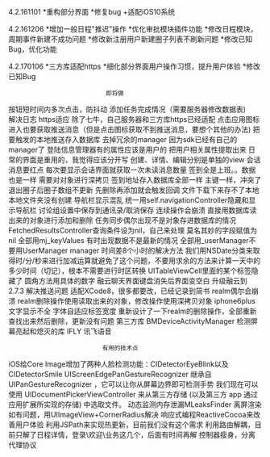 4.2.161101
    *重构部分界面
    *修复bug
    +适配iOS10系统

4.2.161206
    *增加一般日程"推迟"操作
    *优化审批模块插件功能
    *修改日程模块，周期事件新建不成功问题
    *修改新注册用户新建圈子列表不刷新问题
    *修改已知Bug，优化功能

4.2.170106
    *三方库适配https
    *细化部分界面用户操作习惯，提升用户体验
    *修改已知Bug

                               即将做
按钮短时间内多次点击，防抖动
添加任务完成情况（需要服务器修改数据表)            
                               解决日志
https适应                      除了七牛，自己服务器和三方库https已经适配
点击应用图标进入也要获取推送消息（但是点击图标获取不到推送消息，要想个其他的办法)                       把要触发的本地推送存入数据库
去掉冗余的manager                         因为sdk已经有自己的manager了
登陆信息管理器有的属性应该是用户的              把用户相关属性提取出来
日常的界面是重用的，我觉得应该分开写          创建、详情、编辑分别是单独的view
会话消息要红点                                每次要显示会话界面就获取一次未读消息数量
签到全是上班。。数据也是一样                     需要对对象进行深拷贝
签到地址存入数据库全部一样                       主键一样，冲突了
退出圈子后圈子数组不更新                        先删除再添加就会触发回调
文件下载下来存不了本地                          本地文件夹没有创建
导航栏显示混乱                                 统一用self.navigationController隐藏和显          示导航栏
讨论组设置中保存到通讯录/取消保存 连续操作会崩溃     直接用数据库读出来的对象进行添加和删除
任务同步偶尔出现不是对象存进数据库的情况            FetchedResultsController查询条件设为nil，自己来处理
莫名其妙的字段赋值为nil                         全部用mj_keyValues
有时出现数据不是最新的情况                       全部用_userManager不要用UserManager manager
时间差8个小时的解决方法                         我们用NSDate分类来取得时/分/秒来进行加减运算就避免了这个问题，不要用求余的方法来计算一天中的多少时间（切记），根本不需要进行时区转换
UITableViewCell里面的某个标签隐藏了            圆角方法用具体的数字
融云聊天界面键盘消失后界面变空白                 升级融云到2.7.3
解决推送问题                                 适配XCode8，很多都要改，已经记录到简书
realm偶尔会崩溃                              realm删除操作使用读取出来的对象，修改操作使用深拷贝对象
iphone6plus文字显示不全                      字体自适应标签宽度
重新设计了一下realm的删除操作，全部重新查找出来然后删除，更新没有问题
                               第三方库
BMDeviceActivityManager             检测屏幕亮起和熄灭的库
IFLY                                讯飞语音

                              有用的技术点
iOS给Core Image增加了两种人脸检测功能：CIDetectorEyeBlink以及CIDetectorSmile
UIScreenEdgePanGestureRecognizer 继承自UIPanGestureRecognizer ，它可以让你从屏幕边界即可检测手势
我们现在可以使用 UIDocumentPickerViewController 来从第三方存储 (以及第三方 app 通过应用扩展所实现的存储) 中选取文件。
动态监测内存泄漏MLeaksFinder
离屏渲染如有问题，用UIImageView+CornerRadius解决
响应式编程ReactiveCocoa来改善用户体验
利用JSPath来实现热更新，目前我们没有这个需求
利用路由解耦，目前只解了日程详情，登录\欢迎\业务这几个，后面有时间再解
控制器瘦身，分离代理协议
